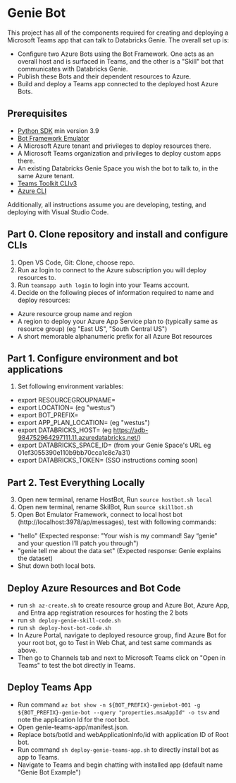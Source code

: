 # Genie Bot

This project has all of the components required for creating and deploying a Microsoft Teams app that can talk to Databricks Genie. The overall set up is:

* Configure two Azure Bots using the Bot Framework. One acts as an overall host and is surfaced in Teams, and the other is a "Skill" bot that communicates with Databricks Genie.
* Publish these Bots and their dependent resources to Azure.
* Build and deploy a Teams app connected to the  deployed host Azure Bots.

## Prerequisites

- [Python SDK](https://www.python.org/downloads/) min version 3.9
- [Bot Framework Emulator](https://github.com/microsoft/botframework-emulator)
- A Microsoft Azure tenant and privileges to deploy resources there.
- A Microsoft Teams organization and privileges to deploy custom apps there.
- An existing Databricks Genie Space you wish the bot to talk to, in the same Azure tenant.
- [Teams Toolkit CLIv3](https://learn.microsoft.com/en-us/microsoftteams/platform/toolkit/teams-toolkit-cli?pivots=version-three)
- [Azure CLI](https://learn.microsoft.com/en-us/cli/azure/install-azure-cli)

Additionally, all instructions assume you are developing, testing, and deploying with Visual Studio Code.

## Part 0. Clone repository and install and configure CLIs

1. Open VS Code, Git: Clone, choose repo.
2. Run az login to connect to the Azure subscription you will deploy resources to.
3. Run ```teamsapp auth login``` to login into your Teams account.
3. Decide on the following pieces of information required to name and deploy resources:
* Azure resource group name and region
* A region to deploy your Azure App Service plan to (typically same as resource group) (eg "East US", "South Central US")
* A short memorable alphanumeric prefix for all Azure Bot resources

## Part 1. Configure environment and bot applications

1. Set following environment variables:

* export RESOURCEGROUPNAME=<your resource group name>
* export LOCATION=<your resource group location> (eg "westus")
* export BOT_PREFIX=<your custom prefix>
* export APP_PLAN_LOCATION=<your App Service Plan location> (eg "westus")
* export DATABRICKS_HOST=<your Azure Databricks workspace URI> (eg https://adb-984752964297111.11.azuredatabricks.net/)
* export DATABRICKS_SPACE_ID=<your Genie Space ID> (from your Genie Space's URL eg 01ef3055390e110b9bb70cca1c8c7a31)
* export DATABRICKS_TOKEN=<a Personal Access Token that has Can Use permissions on the Genie space> (SSO instructions coming soon)

## Part 2. Test Everything Locally
3. Open new terminal, rename HostBot, Run ```source hostbot.sh local```
4. Open new terminal, rename SkilBot, Run ```source skillbot.sh```
4. Open Bot Emulator Framework, connect to local host bot (http://localhost:3978/ap/messages), test with following commands:
* "hello" (Expected response: "Your wish is my command! Say “genie” and your question I’ll patch you through")
* "genie tell me about the data set" (Expected response: Genie explains the dataset)
* Shut down both local bots.

## Deploy Azure Resources and Bot Code

* run ```sh az-create.sh``` to create resource group and Azure Bot, Azure App, and Entra app registration resources for hosting the 2 bots
* run ```sh deploy-genie-skill-code.sh```
* run ```sh deploy-host-bot-code.sh```
* In Azure Portal, navigate to deployed resource group, find Azure Bot for your root bot, go to Test in Web Chat, and test same commands as above.
* Then go to Channels tab and next to Microsoft Teams click on "Open in Teams" to test the bot directly in Teams.

## Deploy Teams App

* Run command ```az bot show -n ${BOT_PREFIX}-geniebot-001 -g ${BOT_PREFIX}-genie-bot --query "properties.msaAppId" -o tsv``` and note the application Id for the root bot.
* Open genie-teams-app/manifest.json.
* Replace bots/botId and webApplicationInfo/id with application ID of Root bot.
* Run command ```sh deploy-genie-teams-app.sh``` to directly install bot as app to Teams.
* Navigate to Teams and begin chatting with installed app (default name "Genie Bot Example")
